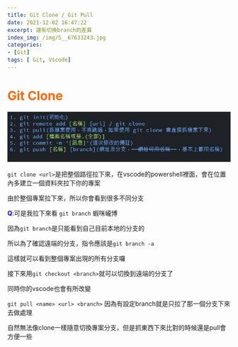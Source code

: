 ```yaml
---
title: Git Clone / Git Pull
date: 2021-12-02 16:47:22
excerpt: 還有切換branch的差異
index_img: /img/S__67633243.jpg
categories: 
- [Git]
tags: [ Git, Vscode]
---
```

# <font color=#FF6600>Git Clone</font>

![](/img/S__67633243.jpg)

`git clone <url>`是把整個路徑拉下來，在vscode的powershell裡面，會在位置內多建立一個資料夾拉下你的專案

由於整個專案拉下來，所以你會看到很多不同分支

<font color=#0000FF>**Q**</font>:可是我拉下來看 `git branch` 蝦咪巄博

因為`git branch`是只能看到自己目前本地的分支的

所以為了確認遠端的分支，指令應該是`git branch -a`

這樣就可以看到整個專案出現的所有分支囉

接下來用`git checkout <branch>`就可以切換到遠端的分支了

同時你的vscode也會有所改變

`git pull <name> <url> <branch>` 因為有設定branch就是只拉了那一個分支下來去做處理

自然無法像clone一樣隨意切換專案分支，但是抓東西下來比對的時候還是pull會方便一些

